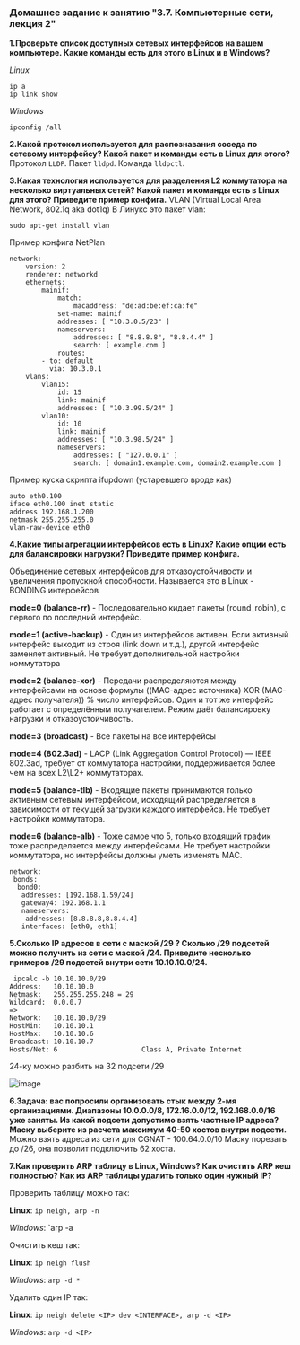 ### Домашнее задание к занятию "3.7. Компьютерные сети, лекция 2"

**1.Проверьте список доступных сетевых интерфейсов на вашем компьютере. Какие команды есть для этого в Linux и в Windows?**

_Linux_

```
ip a
ip link show
```
_Windows_
```
ipconfig /all
```
**2.Какой протокол используется для распознавания соседа по сетевому интерфейсу? Какой пакет и команды есть в Linux для этого?**
Протокол `LLDP`.
Пакет `lldpd`.
Команда `lldpctl`.

**3.Какая технология используется для разделения L2 коммутатора на несколько виртуальных сетей? Какой пакет и команды есть в Linux для этого? Приведите пример конфига.**
VLAN (Virtual Local Area Network, 802.1q aka dot1q)
В Линукс это пакет vlan:
```
sudo apt-get install vlan
```
Пример конфига NetPlan

```
network:
    version: 2
    renderer: networkd
    ethernets:
        mainif:
            match:
                macaddress: "de:ad:be:ef:ca:fe"
            set-name: mainif
            addresses: [ "10.3.0.5/23" ]
            nameservers:
                addresses: [ "8.8.8.8", "8.8.4.4" ]
                search: [ example.com ]
            routes:
        - to: default
          via: 10.3.0.1
    vlans:
        vlan15:
            id: 15
            link: mainif
            addresses: [ "10.3.99.5/24" ]
        vlan10:
            id: 10
            link: mainif
            addresses: [ "10.3.98.5/24" ]
            nameservers:
                addresses: [ "127.0.0.1" ]
                search: [ domain1.example.com, domain2.example.com ]
```
Пример куска скрипта ifupdown (устаревшего вроде как)

```
auto eth0.100
iface eth0.100 inet static
address 192.168.1.200
netmask 255.255.255.0
vlan-raw-device eth0
```


**4.Какие типы агрегации интерфейсов есть в Linux? Какие опции есть для балансировки нагрузки? Приведите пример конфига.**

Объединение сетевых интерфейсов для отказоустойчивости и увеличения пропускной способности. Называется это в Linux - BONDING интерфейсов

**mode=0 (balance-rr)** - Последовательно кидает пакеты (round_robin), с первого по последний интерфейс.

**mode=1 (active-backup)** - Один из интерфейсов активен. Если активный интерфейс выходит из строя (link down и т.д.), другой интерфейс заменяет активный. Не требует дополнительной настройки коммутатора

**mode=2 (balance-xor)** - Передачи распределяются между интерфейсами на основе формулы ((MAC-адрес источника) XOR (MAC-адрес получателя)) % число интерфейсов. Один и тот же интерфейс работает с определённым получателем. Режим даёт балансировку нагрузки и отказоустойчивость.

**mode=3 (broadcast)** - Все пакеты на все интерфейсы

**mode=4 (802.3ad)** - LACP (Link Aggregation Control Protocol) — IEEE 802.3ad, требует от коммутатора настройки, поддерживается более чем на всех L2\L2+ коммутаторах.

**mode=5 (balance-tlb)** - Входящие пакеты принимаются только активным сетевым интерфейсом, исходящий распределяется в зависимости от текущей загрузки каждого интерфейса. Не требует настройки коммутатора.

**mode=6 (balance-alb)** - Тоже самое что 5, только входящий трафик тоже распределяется между интерфейсами. Не требует настройки коммутатора, но интерфейсы должны уметь изменять MAC.


```
network:
 bonds:
  bond0:
   addresses: [192.168.1.59/24]
   gateway4: 192.168.1.1
   nameservers:
    addresses: [8.8.8.8,8.8.4.4]
   interfaces: [eth0, eth1]
 ```
 
**5.Сколько IP адресов в сети с маской /29 ? Сколько /29 подсетей можно получить из сети с маской /24. Приведите несколько примеров /29 подсетей внутри сети 10.10.10.0/24.**

```
 ipcalc -b 10.10.10.0/29
Address:   10.10.10.0
Netmask:   255.255.255.248 = 29
Wildcard:  0.0.0.7
=>
Network:   10.10.10.0/29
HostMin:   10.10.10.1
HostMax:   10.10.10.6
Broadcast: 10.10.10.7
Hosts/Net: 6                     Class A, Private Internet
```
24-ку можно разбить на 32 подсети /29

![image](https://user-images.githubusercontent.com/93760545/154448779-c4f36190-7d14-436e-b536-761714b0c7db.png)


**6.Задача: вас попросили организовать стык между 2-мя организациями. Диапазоны 10.0.0.0/8, 172.16.0.0/12, 192.168.0.0/16 уже заняты. Из какой подсети допустимо взять частные IP адреса? Маску выберите из расчета максимум 40-50 хостов внутри подсети.**
Можно взять адреса из сети для CGNAT - 100.64.0.0/10
Маску порезать до /26, она позволит подключить 62 хоста.

**7.Как проверить ARP таблицу в Linux, Windows? Как очистить ARP кеш полностью? Как из ARP таблицы удалить только один нужный IP?**

Проверить таблицу можно так:

**Linux**: `ip neigh, arp -n`

_Windows_: `arp -a

Очистить кеш так:

**Linux**: `ip neigh flush`

_Windows_: `arp -d *`

Удалить один IP так:

**Linux**: `ip neigh delete <IP> dev <INTERFACE>, arp -d <IP>`

_Windows_: `arp -d <IP>`
